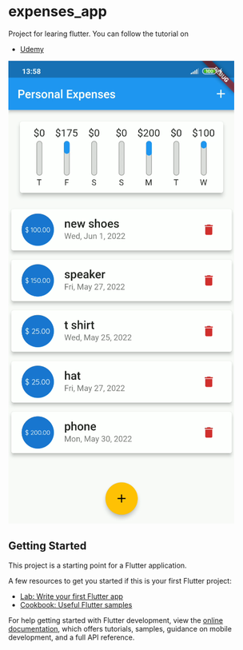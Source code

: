 # expenses_app

Project for learing flutter.
You can follow the tutorial on
- [Udemy](https://www.udemy.com/course/learn-flutter-dart-to-build-ios-android-apps/)


![Screenshot](app.png)

## Getting Started

This project is a starting point for a Flutter application.

A few resources to get you started if this is your first Flutter project:

- [Lab: Write your first Flutter app](https://docs.flutter.dev/get-started/codelab)
- [Cookbook: Useful Flutter samples](https://docs.flutter.dev/cookbook)

For help getting started with Flutter development, view the
[online documentation](https://docs.flutter.dev/), which offers tutorials,
samples, guidance on mobile development, and a full API reference.
